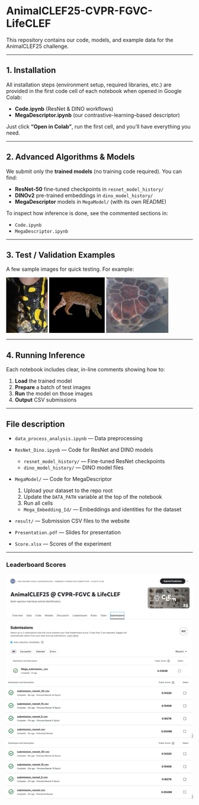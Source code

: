 # AnimalCLEF25-CVPR-FGVC-LifeCLEF

This repository contains our code, models, and example data for the AnimalCLEF25 challenge.  

---

## 1. Installation

All installation steps (environment setup, required libraries, etc.) are provided in the first code cell of each notebook when opened in Google Colab:

- **Code.ipynb** (ResNet & DINO workflows)  
- **MegaDescriptor.ipynb** (our contrastive-learning–based descriptor)

Just click **“Open in Colab”**, run the first cell, and you’ll have everything you need.

---

## 2. Advanced Algorithms & Models

We submit only the **trained models** (no training code required). You can find:

- **ResNet-50** fine-tuned checkpoints in `resnet_model_history/`  
- **DINOv2** pre-trained embeddings in `dino_model_history/`  
- **MegaDescriptor** models in `MegaModel/` (with its own README)

To inspect how inference is done, see the commented sections in:
- `Code.ipynb`  
- `MegaDescriptor.ipynb`

---

## 3. Test / Validation Examples

A few sample images for quick testing. For example:

<p float="left">
  <img src="test_sample_image/0a2b29c15d9c4d2b_80.jpg" alt="Salamander sample" height="150" />
  <img src="test_sample_image/0a8eb6e2dc2e6dc8fd1013f651a880b69cb9e7e6a4c4dfdbe4f23919f509ff80.jpg" alt="Lynx sample" height="150" />
  <img src="test_sample_image/anuJvqUqBB_12.JPG" alt="Turtle sample" height="150" />
</p>


---

## 4. Running Inference

Each notebook includes clear, in-line comments showing how to:

1. **Load** the trained model  
2. **Prepare** a batch of test images  
3. **Run** the model on those images  
4. **Output** CSV submissions  

---

## File description
- `data_process_analysis.ipynb` — Data preprocessing  

- `ResNet_Dino.ipynb` — Code for ResNet and DINO models  
    - `resnet_model_history/` — Fine-tuned ResNet checkpoints  
    - `dino_model_history/` — DINO model files  

- `MegaModel/` — Code for MegaDescriptor  
  1. Upload your dataset to the repo root  
  2. Update the `DATA_PATH` variable at the top of the notebook  
  3. Run all cells  
  - `Mega_Embedding_Id/` — Embeddings and identities for the dataset

- `result/` — Submission CSV files to the website  
- `Presentation.pdf` — Slides for presentation  
- `Score.xlsx` — Scores of the experiment  
---

### Leaderboard Scores

![Testing image](result/Mega_Test_Score.jpg)
![Testing image](result/Finetune_Resnet_Test_Score.png)
![Testing image](result/Finetune_Resnet_Test_Score.png)
